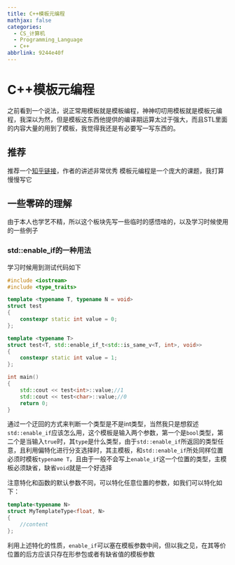 ```yaml
---
title: C++模板元编程
mathjax: false
categories:
  - CS_计算机
  - Programming_Language
  - C++
abbrlink: 9244e40f
---
```



# C++模板元编程
之前看到一个说法，说正常用模板就是模板编程，神神叨叨用模板就是模板元编程，我深以为然，但是模板这东西他提供的编译期运算太过于强大，而且STL里面的内容大量的用到了模板，我觉得我还是有必要写一写东西的。

<!--more-->

## 推荐
推荐一个[知乎链接](https://zhuanlan.zhihu.com/p/378355217)，作者的讲述非常优秀
模板元编程是一个庞大的课题，我打算慢慢写它

## 一些零碎的理解
由于本人也学艺不精，所以这个板块先写一些临时的感悟啥的，以及学习时候使用的一些例子

### std::enable_if的一种用法

学习时候用到测试代码如下
```cpp
#include <iostream>
#include <type_traits>

template <typename T, typename N = void>
struct test
{
    constexpr static int value = 0;
};

template <typename T>
struct test<T, std::enable_if_t<std::is_same_v<T, int>, void>>
{
    constexpr static int value = 1;
};

int main()
{
    std::cout << test<int>::value;//1
    std::cout << test<char>::value;//0
    return 0;
}
```

通过一个迂回的方式来判断一个类型是不是int类型，当然我只是想叙述`std::enable_if`应该怎么用，这个模板是输入两个参数，第一个是`bool`类型，第二个是当输入`true`时，其`type`是什么类型，由于`std::enable_if`所返回的类型任意，且利用偏特化进行分支选择时，其主模板，和`std::enable_if`所处同样位置必须时模板`typename T`，且由于一般不会写上`enable_if`这一个位置的类型，主模板必须缺省，缺省`void`就是一个好选择

注意特化和函数的默认参数不同，可以特化任意位置的参数，如我们可以特化如下：
```cpp
template<typename N>
struct MyTemplateType<float, N>
{
    //content
};
```

利用上述特化的性质，`enable_if`可以塞在模板参数中间，但以我之见，在其等价位置的后方应该只存在形参包或者有缺省值的模板参数

